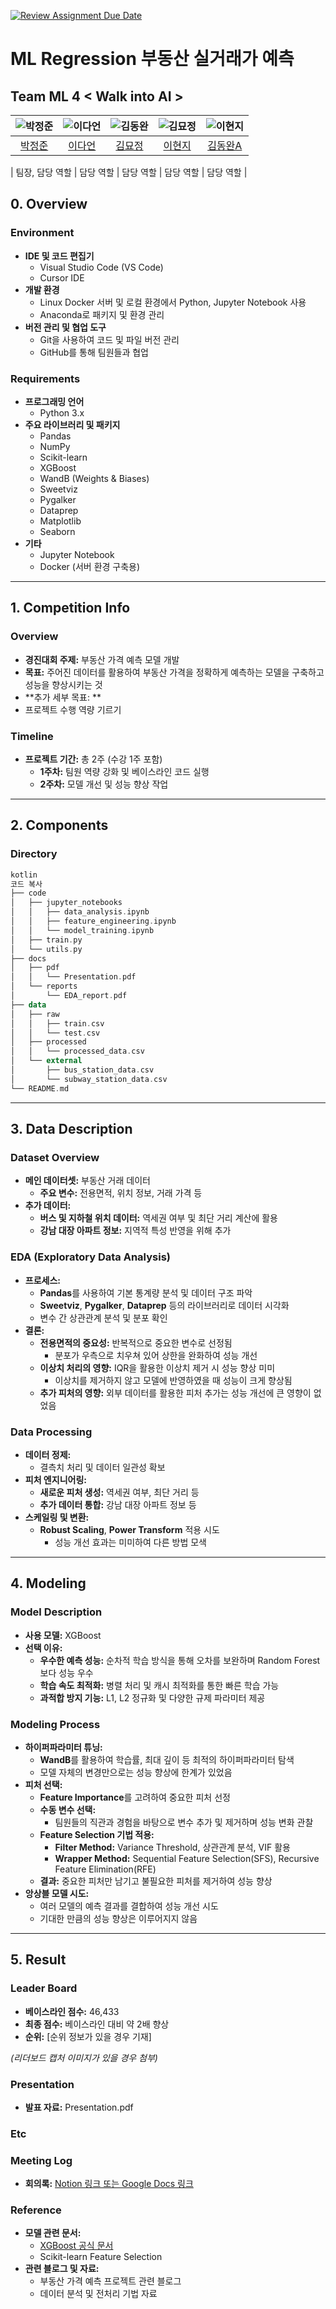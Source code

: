 [![Review Assignment Due Date](https://classroom.github.com/assets/deadline-readme-button-22041afd0340ce965d47ae6ef1cefeee28c7c493a6346c4f15d667ab976d596c.svg)](https://classroom.github.com/a/znc2XbtA)
# ML Regression 부동산 실거래가 예측
## Team ML 4 < Walk into AI >

| ![박정준](https://avatars.githubusercontent.com/u/156163982?v=4) | ![이다언](https://avatars.githubusercontent.com/u/156163982?v=4) | ![김동완](https://avatars.githubusercontent.com/u/156163982?v=4) | ![김묘정](https://avatars.githubusercontent.com/u/156163982?v=4) | ![이현지](https://avatars.githubusercontent.com/u/156163982?v=4) |
| :--------------------------------------------------------------: | :--------------------------------------------------------------: | :--------------------------------------------------------------: | :--------------------------------------------------------------: | :--------------------------------------------------------------: |
|            [박정준](https://github.com/UpstageAILab)             |            [이다언](https://github.com/danielinjesus/AI_Portfolio/tree/main/AI_Projects/House_Price_Prediction)             |            [김묘정](https://github.com/UpstageAILab)             |            [이현지](https://github.com/UpstageAILab)             |            [김동완A](https://github.com/UpstageAILab)             |

|                            팀장, 담당 역할                             |                            담당 역할                             |                            담당 역할                             |                            담당 역할                             |                            담당 역할                             |
## 0. Overview

### Environment

- **IDE 및 코드 편집기**
    - Visual Studio Code (VS Code)
    - Cursor IDE
- **개발 환경**
    - Linux Docker 서버 및 로컬 환경에서 Python, Jupyter Notebook 사용
    - Anaconda로 패키지 및 환경 관리
- **버전 관리 및 협업 도구**
    - Git을 사용하여 코드 및 파일 버전 관리
    - GitHub를 통해 팀원들과 협업

### Requirements

- **프로그래밍 언어**
    - Python 3.x
- **주요 라이브러리 및 패키지**
    - Pandas
    - NumPy
    - Scikit-learn
    - XGBoost
    - WandB (Weights & Biases)
    - Sweetviz
    - Pygalker
    - Dataprep
    - Matplotlib
    - Seaborn
- **기타**
    - Jupyter Notebook
    - Docker (서버 환경 구축용)

---

## 1. Competition Info

### Overview

- **경진대회 주제:** 부동산 가격 예측 모델 개발
- **목표:** 주어진 데이터를 활용하여 부동산 가격을 정확하게 예측하는 모델을 구축하고 성능을 향상시키는 것
- **추가 세부 목표: **
-   프로젝트 수행 역량 기르기

### Timeline

- **프로젝트 기간:** 총 2주 (수강 1주 포함)
    - **1주차:** 팀원 역량 강화 및 베이스라인 코드 실행
    - **2주차:** 모델 개선 및 성능 향상 작업

---

## 2. Components

### Directory

```kotlin
kotlin
코드 복사
├── code
│   ├── jupyter_notebooks
│   │   ├── data_analysis.ipynb
│   │   ├── feature_engineering.ipynb
│   │   └── model_training.ipynb
│   ├── train.py
│   └── utils.py
├── docs
│   ├── pdf
│   │   └── Presentation.pdf
│   └── reports
│       └── EDA_report.pdf
├── data
│   ├── raw
│   │   ├── train.csv
│   │   └── test.csv
│   ├── processed
│   │   └── processed_data.csv
│   └── external
│       ├── bus_station_data.csv
│       └── subway_station_data.csv
└── README.md

```

---

## 3. Data Description

### Dataset Overview

- **메인 데이터셋:** 부동산 거래 데이터
    - **주요 변수:** 전용면적, 위치 정보, 거래 가격 등
- **추가 데이터:**
    - **버스 및 지하철 위치 데이터:** 역세권 여부 및 최단 거리 계산에 활용
    - **강남 대장 아파트 정보:** 지역적 특성 반영을 위해 추가

### EDA (Exploratory Data Analysis)

- **프로세스:**
    - **Pandas**를 사용하여 기본 통계량 분석 및 데이터 구조 파악
    - **Sweetviz**, **Pygalker**, **Dataprep** 등의 라이브러리로 데이터 시각화
    - 변수 간 상관관계 분석 및 분포 확인
- **결론:**
    - **전용면적의 중요성:** 반복적으로 중요한 변수로 선정됨
        - 분포가 우측으로 치우쳐 있어 상한을 완화하여 성능 개선
    - **이상치 처리의 영향:** IQR을 활용한 이상치 제거 시 성능 향상 미미
        - 이상치를 제거하지 않고 모델에 반영하였을 때 성능이 크게 향상됨
    - **추가 피처의 영향:** 외부 데이터를 활용한 피처 추가는 성능 개선에 큰 영향이 없었음

### Data Processing

- **데이터 정제:**
    - 결측치 처리 및 데이터 일관성 확보
- **피처 엔지니어링:**
    - **새로운 피처 생성:** 역세권 여부, 최단 거리 등
    - **추가 데이터 통합:** 강남 대장 아파트 정보 등
- **스케일링 및 변환:**
    - **Robust Scaling**, **Power Transform** 적용 시도
        - 성능 개선 효과는 미미하여 다른 방법 모색

---

## 4. Modeling

### Model Description

- **사용 모델:** XGBoost
- **선택 이유:**
    - **우수한 예측 성능:** 순차적 학습 방식을 통해 오차를 보완하며 Random Forest보다 성능 우수
    - **학습 속도 최적화:** 병렬 처리 및 캐시 최적화를 통한 빠른 학습 가능
    - **과적합 방지 기능:** L1, L2 정규화 및 다양한 규제 파라미터 제공

### Modeling Process

- **하이퍼파라미터 튜닝:**
    - **WandB**를 활용하여 학습률, 최대 깊이 등 최적의 하이퍼파라미터 탐색
    - 모델 자체의 변경만으로는 성능 향상에 한계가 있었음
- **피처 선택:**
    - **Feature Importance**를 고려하여 중요한 피처 선정
    - **수동 변수 선택:**
        - 팀원들의 직관과 경험을 바탕으로 변수 추가 및 제거하며 성능 변화 관찰
    - **Feature Selection 기법 적용:**
        - **Filter Method:** Variance Threshold, 상관관계 분석, VIF 활용
        - **Wrapper Method:** Sequential Feature Selection(SFS), Recursive Feature Elimination(RFE)
    - **결과:** 중요한 피처만 남기고 불필요한 피처를 제거하여 성능 향상
- **앙상블 모델 시도:**
    - 여러 모델의 예측 결과를 결합하여 성능 개선 시도
    - 기대한 만큼의 성능 향상은 이루어지지 않음

---

## 5. Result

### Leader Board

- **베이스라인 점수:** 46,433
- **최종 점수:** 베이스라인 대비 약 2배 향상
- **순위:** [순위 정보가 있을 경우 기재]

*(리더보드 캡처 이미지가 있을 경우 첨부)*

### Presentation

- **발표 자료:** Presentation.pdf

### Etc

### Meeting Log

- **회의록:** [Notion 링크 또는 Google Docs 링크](https://www.notion.so/wandb-16d1fc4f91164c5c92da1a11766fcfbd?pvs=21)

### Reference

- **모델 관련 문서:**
    - [XGBoost 공식 문서](https://xgboost.readthedocs.io/)
    - Scikit-learn Feature Selection
- **관련 블로그 및 자료:**
    - 부동산 가격 예측 프로젝트 관련 블로그
    - 데이터 분석 및 전처리 기법 자료
